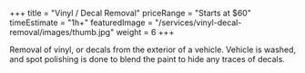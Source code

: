 +++ 
title = "Vinyl / Decal Removal" 
priceRange = "Starts at $60"
timeEstimate = "1h+"
featuredImage = "/services/vinyl-decal-removal/images/thumb.jpg"
weight = 6
+++

Removal of vinyl, or decals from the exterior of a vehicle. Vehicle is washed, and spot polishing is done to blend the paint to hide any traces of decals.